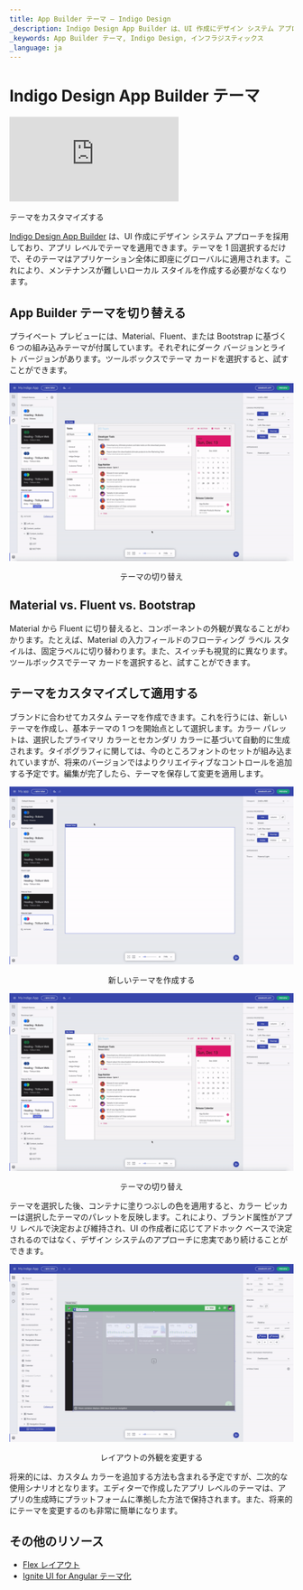 ```yaml
---
title: App Builder テーマ – Indigo Design
_description: Indigo Design App Builder は、UI 作成にデザイン システム アプローチを採用しており、アプリ レベルでテーマを適用できます。これにより、メンテナンスが難しいローカル スタイルを作成する必要がなくなります。
_keywords: App Builder テーマ, Indigo Design, インフラジスティックス
_language: ja
---
```


# Indigo Design App Builder テーマ

<section class="video-container">
    <div>
        <div class="video-container__item">
            <iframe src="https://www.youtube.com/embed/tuTELBXDKYA" frameborder="0" allowfullscreen></iframe>
        </div>
        <p>テーマをカスタマイズする</p>
    </div>
</section>

[Indigo Design App Builder]({environment:infragisticsBaseUrl}/products/indigo-design/app-builder) は、UI 作成にデザイン システム アプローチを採用しており、アプリ レベルでテーマを適用できます。テーマを 1 回選択するだけで、そのテーマはアプリケーション全体に即座にグローバルに適用されます。これにより、メンテナンスが難しいローカル スタイルを作成する必要がなくなります。  

## App Builder テーマを切り替える

プライベート プレビューには、Material、Fluent、または Bootstrap に基づく 6 つの組み込みテーマが付属しています。それぞれにダーク バージョンとライト バージョンがあります。ツールボックスでテーマ カードを選択すると、試すことができます。 

<img class="responsive-img" src="../images/switching-between-themes-Indigo-Design-App-Builder.gif" />
<p style="text-align:center;">テーマの切り替え</p>

## Material vs. Fluent vs. Bootstrap 

Material から Fluent に切り替えると、コンポーネントの外観が異なることがわかります。たとえば、Material の入力フィールドのフローティング ラベル スタイルは、固定ラベルに切り替わります。また、スイッチも視覚的に異なります。ツールボックスでテーマ カードを選択すると、試すことができます。 

## テーマをカスタマイズして適用する 

ブランドに合わせてカスタム テーマを作成できます。これを行うには、新しいテーマを作成し、基本テーマの 1 つを開始点として選択します。カラー パレットは、選択したプライマリ カラーとセカンダリ カラーに基づいて自動的に生成されます。タイポグラフィに関しては、今のところフォントのセットが組み込まれていますが、将来のバージョンではよりクリエイティブなコントロールを追加する予定です。編集が完了したら、テーマを保存して変更を適用します。 

<img class="responsive-img" src="../images/create-theme-Indigo-Design-App-Builder.gif" />
<p style="text-align:center;">新しいテーマを作成する</p>

<img class="responsive-img" src="../images/switching-between-themes-Indigo-Design-App-Builder.gif" />
<p style="text-align:center;">テーマの切り替え</p>

テーマを選択した後、コンテナに塗りつぶしの色を適用すると、カラー ピッカーは選択したテーマのパレットを反映します。これにより、ブランド属性がアプリ レベルで決定および維持され、UI の作成者に応じてアドホック ベースで決定されるのではなく、デザイン システムのアプローチに忠実であり続けることができます。

<img class="responsive-img" src="../images/change-appearance-Indigo-Design-App-Builder.gif" />
<p style="text-align:center;">レイアウトの外観を変更する</p>

将来的には、カスタム カラーを追加する方法も含まれる予定ですが、二次的な使用シナリオとなります。エディターで作成したアプリ レベルのテーマは、アプリの生成時にプラットフォームに準拠した方法で保持されます。また、将来的にテーマを変更するのも非常に簡単になります。  

## その他のリソース

<div class="divider--half"></div>

* [Flex レイアウト](../flex-layouts/flex-layouts.md)
* [Ignite UI for Angular テーマ化]({environment:infragisticsBaseUrl}/products/ignite-ui-angular/angular/components/themes/index)

